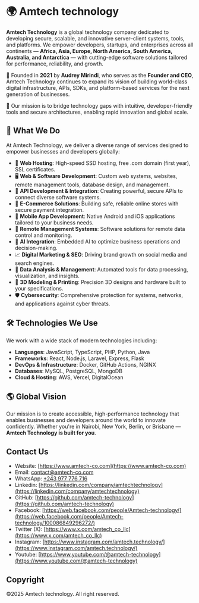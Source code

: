 # 🌍 Amtech technology

**Amtech Technology** is a global technology company dedicated to developing secure, scalable, and innovative server–client systems, tools, and platforms. We empower developers, startups, and enterprises across all continents — **Africa, Asia, Europe, North America, South America, Australia, and Antarctica** — with cutting-edge software solutions tailored for performance, reliability, and growth.

🚀 Founded in **2021** by **Audrey Mirindi**, who serves as the **Founder and CEO**, Amtech Technology continues to expand its vision of building world-class digital infrastructure, APIs, SDKs, and platform-based services for the next generation of businesses.

🔐 Our mission is to bridge technology gaps with intuitive, developer-friendly tools and secure architectures, enabling rapid innovation and global scale.

## 🚀 What We Do

At Amtech Technology, we deliver a diverse range of services designed to empower businesses and developers globally:

- 🔐 **Web Hosting**: High-speed SSD hosting, free .com domain (first year), SSL certificates.
- 🖥️ **Web & Software Development**: Custom web systems, websites, remote management tools, database design, and management.
- 🔄 **API Development & Integration**: Creating powerful, secure APIs to connect diverse software systems.
- 🧩 **E-Commerce Solutions**: Building safe, reliable online stores with secure payment integration.
- 📱 **Mobile App Development**: Native Android and iOS applications tailored to your business needs.
- 🤝 **Remote Management Systems**: Software solutions for remote data control and monitoring.
- 🧠 **AI Integration**: Embedded AI to optimize business operations and decision-making.
- 📈 **Digital Marketing & SEO**: Driving brand growth on social media and search engines.
- 🧮 **Data Analysis & Management**: Automated tools for data processing, visualization, and insights.
- 📐 **3D Modeling & Printing**: Precision 3D designs and hardware built to your specifications.
- 🛡️ **Cybersecurity**: Comprehensive protection for systems, networks, and applications against cyber threats.


## 🛠 Technologies We Use

We work with a wide stack of modern technologies including:

- **Languages**: JavaScript, TypeScript, PHP, Python, Java
- **Frameworks**: React, Node.js, Laravel, Express, Flask
- **DevOps & Infrastructure**: Docker, GitHub Actions, NGINX
- **Databases**: MySQL, PostgreSQL, MongoDB
- **Cloud & Hosting**: AWS, Vercel, DigitalOcean

## 🌎 Global Vision

Our mission is to create accessible, high-performance technology that enables businesses and developers around the world to innovate confidently. Whether you're in Nairobi, New York, Berlin, or Brisbane — **Amtech Technology is built for you**.

## Contact Us

- Website: [https://www.amtech-co.com](https://www.amtech-co.com)
- Email: contact@amtech-co.com
- WhatsApp: [+243 977 776 716](https://wa.me/243977776716)
- Linkedin: [https://linkedin.com/company/amtechtechnology](https://linkedin.com/company/amtechtechnology)
- GitHub: [https://github.com/amtech-technology](https://github.com/amtech-technology)
- Facebook: [https://web.facebook.com/people/Amtech-technology/](https://web.facebook.com/people/Amtech-technology/100086849296272/)
- Twitter (X): [https://www.x.com/amtech_co_llc](https://www.x.com/amtech_co_llc)
- Instagram: [https://www.instagram.com/amtech.technology/](https://www.instagram.com/amtech.technology/)
- Youtube: [https://www.youtube.com/@amtech-technology](https://www.youtube.com/@amtech-technology)

## Copyright
©2025 Amtech technology. All right reserved.
